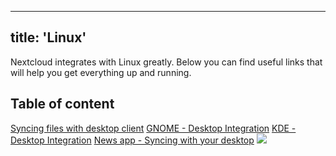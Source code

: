 ---
 title: 'Linux'
 ---

 Nextcloud integrates with Linux greatly. Below you can find useful links that will help you get everything up and running.

 ## Table of content
 [Syncing files with desktop client](desktop-sync-client)
 [GNOME - Desktop Integration](gnome-desktop-integration)
 [KDE - Desktop Integration](kde-desktop-integration)
 [News app - Syncing with your desktop](news-app-syncing)
 ![](kde_kmail1.png)
